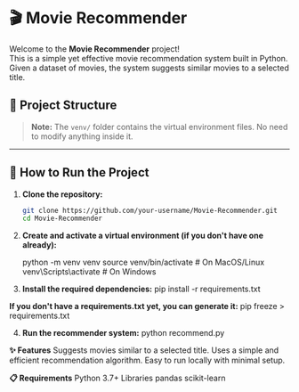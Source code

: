 # 🎬 Movie Recommender

Welcome to the **Movie Recommender** project!  
This is a simple yet effective movie recommendation system built in Python. Given a dataset of movies, the system suggests similar movies to a selected title.

## 📂 Project Structure
> **Note:** The `venv/` folder contains the virtual environment files. No need to modify anything inside it.

---

## 🚀 How to Run the Project

1. **Clone the repository:**
   ```bash
   git clone https://github.com/your-username/Movie-Recommender.git
   cd Movie-Recommender

2. **Create and activate a virtual environment (if you don't have one already):**

   python -m venv venv
source venv/bin/activate   # On MacOS/Linux
venv\Scripts\activate      # On Windows

3. **Install the required dependencies:**
pip install -r requirements.txt

**If you don't have a requirements.txt yet, you can generate it:**
pip freeze > requirements.txt

4. **Run the recommender system:**
   python recommend.py


**✨ Features**
Suggests movies similar to a selected title.
Uses a simple and efficient recommendation algorithm.
Easy to run locally with minimal setup.



**📋 Requirements**
Python 3.7+
Libraries
pandas
scikit-learn








